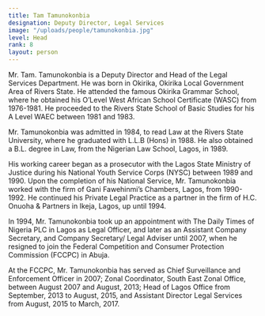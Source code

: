 ```yaml
---
title: Tam Tamunokonbia
designation: Deputy Director, Legal Services
image: "/uploads/people/tamunokonbia.jpg"
level: Head
rank: 8
layout: person
---
```


Mr. Tam. Tamunokonbia is a Deputy Director and Head of the Legal Services Department. He was born in Okirika, Okirika Local Government Area of Rivers State. He attended the famous Okirika Grammar School, where he obtained his O’Level West African School Certificate (WASC) from 1976-1981. He proceeded to the Rivers State School of Basic Studies for his A Level WAEC between 1981 and 1983.

Mr. Tamunokonbia was admitted in 1984, to read Law at the Rivers State University, where he graduated with L.L.B (Hons) in 1988. He also obtained a B.L. degree in Law, from the Nigerian Law School, Lagos, in 1989.

His working career began as a prosecutor with the Lagos State Ministry of Justice during his National Youth Service Corps (NYSC) between 1989 and 1990. Upon the completion of his National Service, Mr. Tamunokonbia worked with the firm of Gani Fawehinmi’s Chambers, Lagos, from 1990-1992. He continued his Private Legal Practice as a partner in the firm of H.C. Onuoha & Partners in Ikeja, Lagos, up until 1994.

In 1994, Mr. Tamunokonbia took up an appointment with The Daily Times of Nigeria PLC in Lagos as Legal Officer, and later as an Assistant Company Secretary, and Company Secretary/ Legal Adviser until 2007, when he resigned to join the Federal Competition and Consumer Protection Commission (FCCPC) in Abuja.

At the FCCPC, Mr. Tamunokonbia has served as Chief Surveillance and Enforcement Officer in 2007; Zonal Coordinator, South East Zonal Office, between August 2007 and August, 2013; Head of Lagos Office from September, 2013 to August, 2015, and Assistant Director Legal Services from August, 2015 to March, 2017.
